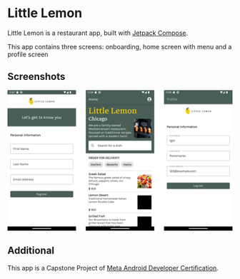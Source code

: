 # Little Lemon
Little Lemon is a restaurant app, built with [Jetpack Compose](https://developer.android.com/jetpack/compose).

This app contains three screens: onboarding, home screen with menu and a profile screen

## Screenshots

<img src="screenshots/screenshots.png" alt="Screenshot">

## Additional

This app is a Capstone Project of [Meta Android Developer Certification](https://www.coursera.org/professional-certificates/meta-android-developer?).
